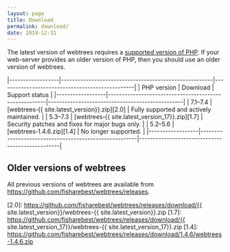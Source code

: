 ```yaml
---
layout: page
title: Download
permalink: download/
date: 2019-12-31
---
```


The latest version of webtrees requires a [supported version of PHP][PHP].
If your web-server provides an older version of PHP, then you should use an older version of webtrees.

|------------------|-------------------------------------------------------|-------------------------------------------------|
| PHP&nbsp;version | Download                                              | Support status                                  |
|------------------|-------------------------------------------------------|-------------------------------------------------|
| 7.1–7.4          | [webtrees&#8209;{{ site.latest_version}}.zip][2.0]    | Fully supported and actively maintained.        |
| 5.3–7.3          | [webtrees&#8209;{{ site.latest_version_17}}.zip][1.7] | Security patches and fixes for major bugs only. |
| 5.2–5.6          | [webtrees&#8209;1.4.6.zip][1.4]                       | No longer supported.                            |
|------------------|-------------------------------------------------------|-------------------------------------------------|

## Older versions of webtrees

All previous versions of webtrees are available from <https://github.com/fisharebest/webtrees/releases>.

[PHP]: https://secure.php.net/supported-versions.php
[2.0]: https://github.com/fisharebest/webtrees/releases/download/{{ site.latest_version}}/webtrees-{{ site.latest_version}}.zip
[1.7]: https://github.com/fisharebest/webtrees/releases/download/{{ site.latest_version_17}}/webtrees-{{ site.latest_version_17}}.zip
[1.4]: https://github.com/fisharebest/webtrees/releases/download/1.4.6/webtrees-1.4.6.zip
